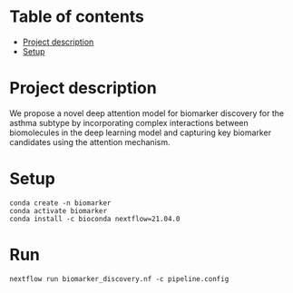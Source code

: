 # Table of contents
* [Project description](#Project-description)
* [Setup](#setup)

# Project description
We propose a novel deep attention model for biomarker discovery for the asthma subtype by incorporating complex interactions between biomolecules in the deep learning model and capturing
key biomarker candidates using the attention mechanism.


# Setup
~~~
conda create -n biomarker
conda activate biomarker
conda install -c bioconda nextflow=21.04.0
~~~

# Run
~~~
nextflow run biomarker_discovery.nf -c pipeline.config
~~~
